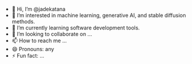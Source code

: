 - 👋 Hi, I’m @jadekatana
- 👀 I’m interested in machine learning, generative AI, and stable diffusion methods.
- 🌱 I’m currently learning software development tools.
- 💞️ I’m looking to collaborate on ...
- 📫 How to reach me ...
- 😄 Pronouns: any
- ⚡ Fun fact: ...

<!---
jadekatana/jadekatana is a ✨ special ✨ repository because its `README.md` (this file) appears on your GitHub profile.
You can click the Preview link to take a look at your changes.
--->
